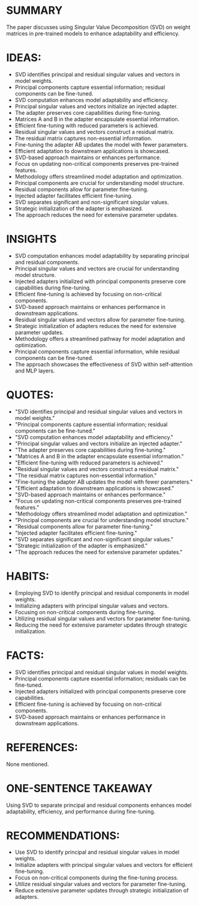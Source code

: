 # SUMMARY
The paper discusses using Singular Value Decomposition (SVD) on weight matrices in pre-trained models to enhance adaptability and efficiency.

# IDEAS:
- SVD identifies principal and residual singular values and vectors in model weights.
- Principal components capture essential information; residual components can be fine-tuned.
- SVD computation enhances model adaptability and efficiency.
- Principal singular values and vectors initialize an injected adapter.
- The adapter preserves core capabilities during fine-tuning.
- Matrices A and B in the adapter encapsulate essential information.
- Efficient fine-tuning with reduced parameters is achieved.
- Residual singular values and vectors construct a residual matrix.
- The residual matrix captures non-essential information.
- Fine-tuning the adapter AB updates the model with fewer parameters.
- Efficient adaptation to downstream applications is showcased.
- SVD-based approach maintains or enhances performance.
- Focus on updating non-critical components preserves pre-trained features.
- Methodology offers streamlined model adaptation and optimization.
- Principal components are crucial for understanding model structure.
- Residual components allow for parameter fine-tuning.
- Injected adapter facilitates efficient fine-tuning.
- SVD separates significant and non-significant singular values.
- Strategic initialization of the adapter is emphasized.
- The approach reduces the need for extensive parameter updates.

# INSIGHTS
- SVD computation enhances model adaptability by separating principal and residual components.
- Principal singular values and vectors are crucial for understanding model structure.
- Injected adapters initialized with principal components preserve core capabilities during fine-tuning.
- Efficient fine-tuning is achieved by focusing on non-critical components.
- SVD-based approach maintains or enhances performance in downstream applications.
- Residual singular values and vectors allow for parameter fine-tuning.
- Strategic initialization of adapters reduces the need for extensive parameter updates.
- Methodology offers a streamlined pathway for model adaptation and optimization.
- Principal components capture essential information, while residual components can be fine-tuned.
- The approach showcases the effectiveness of SVD within self-attention and MLP layers.

# QUOTES:
- "SVD identifies principal and residual singular values and vectors in model weights."
- "Principal components capture essential information; residual components can be fine-tuned."
- "SVD computation enhances model adaptability and efficiency."
- "Principal singular values and vectors initialize an injected adapter."
- "The adapter preserves core capabilities during fine-tuning."
- "Matrices A and B in the adapter encapsulate essential information."
- "Efficient fine-tuning with reduced parameters is achieved."
- "Residual singular values and vectors construct a residual matrix."
- "The residual matrix captures non-essential information."
- "Fine-tuning the adapter AB updates the model with fewer parameters."
- "Efficient adaptation to downstream applications is showcased."
- "SVD-based approach maintains or enhances performance."
- "Focus on updating non-critical components preserves pre-trained features."
- "Methodology offers streamlined model adaptation and optimization."
- "Principal components are crucial for understanding model structure."
- "Residual components allow for parameter fine-tuning."
- "Injected adapter facilitates efficient fine-tuning."
- "SVD separates significant and non-significant singular values."
- "Strategic initialization of the adapter is emphasized."
- "The approach reduces the need for extensive parameter updates."

# HABITS:
- Employing SVD to identify principal and residual components in model weights.
- Initializing adapters with principal singular values and vectors.
- Focusing on non-critical components during fine-tuning.
- Utilizing residual singular values and vectors for parameter fine-tuning.
- Reducing the need for extensive parameter updates through strategic initialization.

# FACTS:
- SVD identifies principal and residual singular values in model weights.
- Principal components capture essential information; residuals can be fine-tuned.
- Injected adapters initialized with principal components preserve core capabilities.
- Efficient fine-tuning is achieved by focusing on non-critical components.
- SVD-based approach maintains or enhances performance in downstream applications.

# REFERENCES:
None mentioned.

# ONE-SENTENCE TAKEAWAY
Using SVD to separate principal and residual components enhances model adaptability, efficiency, and performance during fine-tuning.

# RECOMMENDATIONS:
- Use SVD to identify principal and residual singular values in model weights.
- Initialize adapters with principal singular values and vectors for efficient fine-tuning.
- Focus on non-critical components during the fine-tuning process.
- Utilize residual singular values and vectors for parameter fine-tuning.
- Reduce extensive parameter updates through strategic initialization of adapters.